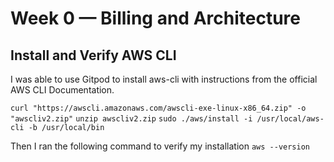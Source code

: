 # Week 0 — Billing and Architecture

## Install and Verify AWS CLI

I was able to use Gitpod to install aws-cli with instructions from the official AWS CLI Documentation.

`curl "https://awscli.amazonaws.com/awscli-exe-linux-x86_64.zip" -o "awscliv2.zip"`
`unzip awscliv2.zip`
`sudo ./aws/install -i /usr/local/aws-cli -b /usr/local/bin`

Then I ran the following command to verify my installation
`aws --version`

